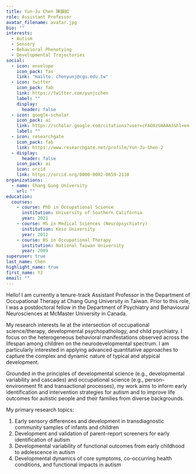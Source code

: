 ```yaml
---
title: Yun-Ju Chen 陳韻如
role: Assistant Professor
avatar_filename: avatar.jpg
bio: ""
interests:
  - Autism
  - Sensory
  - Behavioral Phenotying
  - Developmental Trajectories
social:
  - icon: envelope
    icon_pack: fas
    link: "mailto: chenyunj@cgu.edu.tw"
  - icon: twitter
    icon_pack: fab
    link: https://twitter.com/yunjcchen
    label: ""
    display:
      header: false
  - icon: google-scholar
    icon_pack: ai
    link: https://scholar.google.com/citations?user=cFAOXzUAAAAJ&hl=en
    label: ""
  - icon: researchgate
    icon_pack: fab
    link: https://www.researchgate.net/profile/Yun-Ju-Chen-2
  - display:
      header: false
    icon_pack: ai
    icon: orcid
    link: https://orcid.org/0000-0002-0659-2110
organizations:
  - name: Chang Gung University
    url: ""
education:
  courses:
    - course: PhD in Occupational Science
      institution: University of Southern California
      year: 2021
    - course: MS in Medical Sciences (Neuropsychiatry)
      institution: Keio University
      year: 2012
    - course: BS in Occupational Therapy
      institution: National Taiwan University
      year: 2009
superuser: true
last_name: Chen
highlight_name: true
first_name: YJ
email: ""
---
```

Hello! I am currently a tenure-track Assistant Professor in the Department of Occupational Therapy at Chang Gung University in Taiwan. Prior to this role, I was a postdoctoral fellow in the Department of Psychiatry and Behavioural Neurosciences at McMaster University in Canada.

My research interests lie at the intersection of occupational science/therapy, developmental psychopathology, and child psychiatry. I focus on the heterogeneous behavioral manifestations observed across the lifespan among children on the neurodevelopmental spectrum. I am particularly interested in applying advanced quantitative approaches to capture the complex and dynamic nature of typical and atypical development.

Grounded in the principles of developmental science (e.g., developmental variability and cascades) and occupational science (e.g., person–environment fit and transactional processes), my work aims to inform early identification and intervention strategies for autism and to improve life outcomes for autistic people and their families from diverse backgrounds.

M﻿y primary research topics:

1. Early sensory differences and development in transdiagnostic community samples of infants and children
2. Development and validation of parent-report screeners for early identification of autism 
3. Developmental variability of functional outcomes from early childhood to adolescence in autism 
4. Developmental dynamics of core symptoms, co-occurring health conditions, and functional impacts in autism